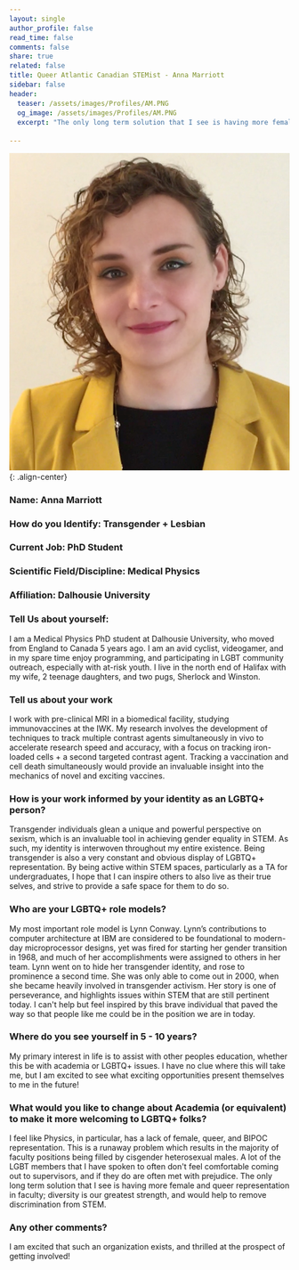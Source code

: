 ```yaml
---
layout: single
author_profile: false
read_time: false
comments: false
share: true
related: false
title: Queer Atlantic Canadian STEMist - Anna Marriott
sidebar: false
header:
  teaser: /assets/images/Profiles/AM.PNG
  og_image: /assets/images/Profiles/AM.PNG
  excerpt: "The only long term solution that I see is having more female and queer representation in faculty; diversity is our greatest strength, and would help to remove discrimination from STEM."

---
```

      
![image-center](/assets/images/Profiles/AM.PNG){: .align-center}

### Name: Anna Marriott
### How do you Identify: Transgender + Lesbian
### Current Job: PhD Student
### Scientific Field/Discipline: Medical Physics
### Affiliation: Dalhousie University
### Tell Us about yourself:
I am a Medical Physics PhD student at Dalhousie University, who moved from England to Canada 5 years ago. I am an avid cyclist, videogamer, and in my spare time enjoy programming, and participating in LGBT community outreach, especially with at-risk youth. I live in the north end of Halifax with my wife, 2 teenage daughters, and two pugs, Sherlock and Winston.
### Tell us about your work
I work with pre-clinical MRI in a biomedical facility, studying immunovaccines at the IWK. My research involves the development of techniques to track multiple contrast agents simultaneously in vivo to accelerate research speed and accuracy, with a focus on tracking iron-loaded cells + a second targeted contrast agent. Tracking a vaccination and cell death simultaneously would provide an invaluable insight into the mechanics of novel and exciting vaccines.
### How is your work informed by your identity as an LGBTQ+ person?
Transgender individuals glean a unique and powerful perspective on sexism,  which is an invaluable tool in achieving gender equality in STEM. As such, my identity is interwoven throughout my entire existence. Being transgender is also a very constant and obvious display of LGBTQ+ representation. By being active within STEM spaces, particularly as a TA for undergraduates, I hope that I can inspire others to also live as their true selves, and strive to provide a safe space for them to do so. 
### Who are your LGBTQ+ role models?
My most important role model is Lynn Conway. Lynn’s contributions to computer architecture at IBM are considered to be foundational to modern-day microprocessor designs, yet was fired for starting her gender transition in 1968, and much of her accomplishments were assigned to others in her team. Lynn went on to hide her transgender identity, and rose to prominence a second time. She was only able to come out in 2000, when she became heavily involved in transgender activism. Her story is one of perseverance, and highlights issues within STEM that are still pertinent today. I can't help but feel inspired by this brave individual that paved the way so that people like me could be in the position we are in today.
### Where do you see yourself in 5 - 10 years?
My primary interest in life is to assist with other peoples education, whether this be with academia or LGBTQ+ issues. I have no clue where this will take me, but I am excited to see what exciting opportunities present themselves to me in the future!
### What would you like to change about Academia (or equivalent) to make it more welcoming to LGBTQ+ folks?
I feel like Physics, in particular, has a lack of female, queer, and BIPOC representation. This is a runaway problem which results in the majority of faculty positions being filled by cisgender heterosexual males. A lot of the LGBT members that I have spoken to often don't feel comfortable coming out to supervisors, and if they do are often met with prejudice. The only long term solution that I see is having more female and queer representation in faculty; diversity is our greatest strength, and would help to remove discrimination from STEM.
### Any other comments?
I am excited that such an organization exists, and thrilled at the prospect of getting involved!